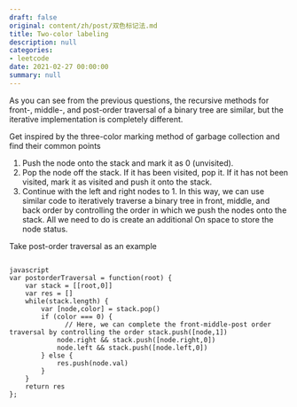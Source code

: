 ```yaml
---
draft: false
original: content/zh/post/双色标记法.md
title: Two-color labeling
description: null
categories:
- leetcode
date: 2021-02-27 00:00:00
summary: null
---
```


As you can see from the previous questions, the recursive methods for front-, middle-, and post-order traversal of a binary tree are similar, but the iterative implementation is completely different.

Get inspired by the three-color marking method of garbage collection and find their common points

1. Push the node onto the stack and mark it as 0 (unvisited).
1. Pop the node off the stack. If it has been visited, pop it. If it has not been visited, mark it as visited and push it onto the stack.
1. Continue with the left and right nodes to 1.
In this way, we can use similar code to iteratively traverse a binary tree in front, middle, and back order by controlling the order in which we push the nodes onto the stack. All we need to do is create an additional On space to store the node status.

Take post-order traversal as an example

```

javascript
var postorderTraversal = function(root) {
    var stack = [[root,0]]
    var res = []
    while(stack.length) {
        var [node,color] = stack.pop()
        if (color === 0) {
              // Here, we can complete the front-middle-post order traversal by controlling the order stack.push([node,1])
            node.right && stack.push([node.right,0])
            node.left && stack.push([node.left,0])
        } else {
            res.push(node.val)
        }
    }
    return res
};
```

